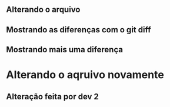 ## Alterando o arquivo
## Mostrando as diferenças com o git diff
## Mostrando mais uma diferença
<h1>Alterando o aqruivo novamente</h1>
<h2>Alteração feita por dev 2</h2>
